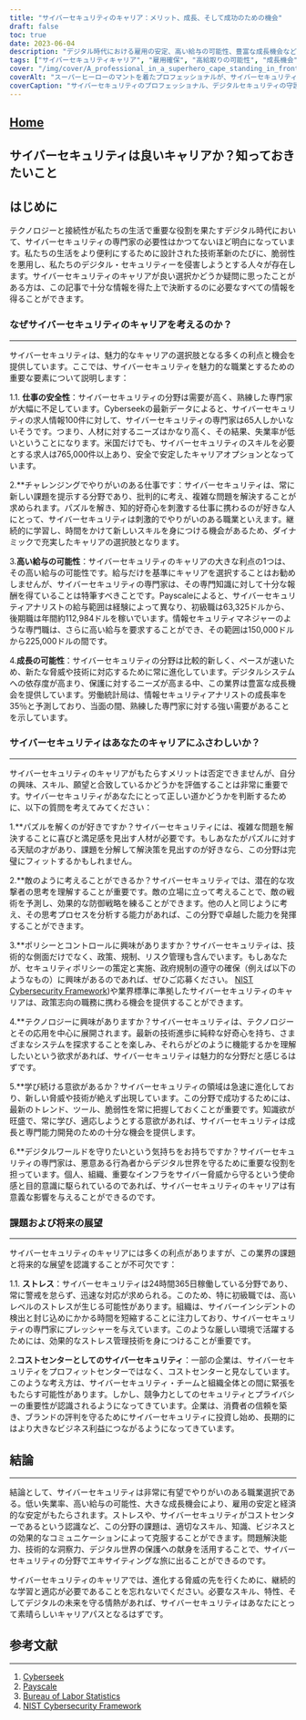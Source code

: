 ```yaml
---
title: "サイバーセキュリティのキャリア：メリット、成長、そして成功のための機会"
draft: false
toc: true
date: 2023-06-04
description: "デジタル時代における雇用の安定、高い給与の可能性、豊富な成長機会など、サイバーセキュリティのキャリアの利点を発見してください。"
tags: ["サイバーセキュリティキャリア", "雇用確保", "高給取りの可能性", "成長機会", "サイバーセキュリティ専門職", "サイバー脅威", "デジタルセキュリティ", "情報セキュリティ", "サイバーセキュリティスキル", "サイバーセキュリティプロフェッショナル", "サイバーセキュリティ需要", "サイバーセキュリティ産業", "サイバーセキュリティーの仕事", "サイバーセキュリティーの展望", "サイバーセキュリティの課題", "サイバーセキュリティーの報奨金", "サイバーセキュリティーの未来", "サイバーセキュリティマインドセット", "サイバーセキュリティ政策", "技術好奇心", "継続学習", "ストレスマネジメント", "サイバーセキュリティーの重要性", "サイバーセキュリティの認識", "デジタルプロテクション", "サイバーセキュリティ能力開発", "デジタルワールドセーフガード", "進化するサイバーセキュリティの脅威", "サイバーセキュリティ・ブランド・レピュテーション", "事業採算性"]
cover: "/img/cover/A_professional_in_a_superhero_cape_standing_in_front_of_a_computer.png"
coverAlt: "スーパーヒーローのマントを着たプロフェッショナルが、サイバーセキュリティを表すシールドを持つコンピュータ画面の前に立っている。"
coverCaption: "サイバーセキュリティのプロフェッショナル、デジタルセキュリティの守護者であり、サイバー脅威から身を守る盾を備えています。"
---
```


## [Home](/cyber-security-career-playbook-start/)

## サイバーセキュリティは良いキャリアか？知っておきたいこと

はじめに
-----------------
テクノロジーと接続性が私たちの生活で重要な役割を果たすデジタル時代において、サイバーセキュリティの専門家の必要性はかつてないほど明白になっています。私たちの生活をより便利にするために設計された技術革新のたびに、脆弱性を悪用し、私たちのデジタル・セキュリティーを侵害しようとする人々が存在します。サイバーセキュリティのキャリアが良い選択かどうか疑問に思ったことがある方は、この記事で十分な情報を得た上で決断するのに必要なすべての情報を得ることができます。

### なぜサイバーセキュリティのキャリアを考えるのか？
-----------------
サイバーセキュリティは、魅力的なキャリアの選択肢となる多くの利点と機会を提供しています。ここでは、サイバーセキュリティを魅力的な職業とするための重要な要素について説明します：

1.1. **仕事の安全性**：サイバーセキュリティの分野は需要が高く、熟練した専門家が大幅に不足しています。Cyberseekの最新データによると、サイバーセキュリティの求人情報100件に対して、サイバーセキュリティの専門家は65人しかいないそうです。つまり、人材に対するニーズはかなり高く、その結果、失業率が低いということになります。米国だけでも、サイバーセキュリティのスキルを必要とする求人は765,000件以上あり、安全で安定したキャリアオプションとなっています。

2.**チャレンジングでやりがいのある仕事です：サイバーセキュリティは、常に新しい課題を提示する分野であり、批判的に考え、複雑な問題を解決することが求められます。パズルを解き、知的好奇心を刺激する仕事に携わるのが好きな人にとって、サイバーセキュリティは刺激的でやりがいのある職業といえます。継続的に学習し、時間をかけて新しいスキルを身につける機会があるため、ダイナミックで充実したキャリアの選択肢となります。

3.**高い給与の可能性**：サイバーセキュリティのキャリアの大きな利点の1つは、その高い給与の可能性です。給与だけを基準にキャリアを選択することはお勧めしませんが、サイバーセキュリティの専門家は、その専門知識に対して十分な報酬を得ていることは特筆すべきことです。Payscaleによると、サイバーセキュリティアナリストの給与範囲は経験によって異なり、初級職は63,325ドルから、後期職は年間約112,984ドルを稼いでいます。情報セキュリティマネジャーのような専門職は、さらに高い給与を要求することができ、その範囲は150,000ドルから225,000ドルの間です。

4.**成長の可能性**：サイバーセキュリティの分野は比較的新しく、ペースが速いため、新たな脅威や技術に対応するために常に進化しています。デジタルシステムへの依存度が高まり、保護に対するニーズが高まる中、この業界は豊富な成長機会を提供しています。労働統計局は、情報セキュリティアナリストの成長率を35％と予測しており、当面の間、熟練した専門家に対する強い需要があることを示しています。

### サイバーセキュリティはあなたのキャリアにふさわしいか？
-----------------
サイバーセキュリティのキャリアがもたらすメリットは否定できませんが、自分の興味、スキル、願望と合致しているかどうかを評価することは非常に重要です。サイバーセキュリティがあなたにとって正しい道かどうかを判断するために、以下の質問を考えてみてください：

1.**パズルを解くのが好きですか？サイバーセキュリティには、複雑な問題を解決することに喜びと満足感を見出す人材が必要です。もしあなたがパズルに対する天賦の才があり、課題を分解して解決策を見出すのが好きなら、この分野は完璧にフィットするかもしれません。

2.**敵のように考えることができるか？サイバーセキュリティでは、潜在的な攻撃者の思考を理解することが重要です。敵の立場に立って考えることで、敵の戦術を予測し、効果的な防御戦略を練ることができます。他の人と同じように考え、その思考プロセスを分析する能力があれば、この分野で卓越した能力を発揮することができます。

3.**ポリシーとコントロールに興味がありますか？サイバーセキュリティは、技術的な側面だけでなく、政策、規制、リスク管理も含んでいます。もしあなたが、セキュリティポリシーの策定と実施、政府規制の遵守の確保（例えば以下のようなもの）に興味があるのであれば、ぜひご応募ください。 [NIST Cybersecurity Framework](https://www.nist.gov/cyberframework))や業界標準に準拠したサイバーセキュリティのキャリアは、政策志向の職務に携わる機会を提供することができます。

4.**テクノロジーに興味がありますか？サイバーセキュリティは、テクノロジーとその応用を中心に展開されます。最新の技術進歩に純粋な好奇心を持ち、さまざまなシステムを探求することを楽しみ、それらがどのように機能するかを理解したいという欲求があれば、サイバーセキュリティは魅力的な分野だと感じるはずです。

5.**学び続ける意欲があるか？サイバーセキュリティの領域は急速に進化しており、新しい脅威や技術が絶えず出現しています。この分野で成功するためには、最新のトレンド、ツール、脆弱性を常に把握しておくことが重要です。知識欲が旺盛で、常に学び、適応しようとする意欲があれば、サイバーセキュリティは成長と専門能力開発のための十分な機会を提供します。

6.**デジタルワールドを守りたいという気持ちをお持ちですか？サイバーセキュリティの専門家は、悪意ある行為者からデジタル世界を守るために重要な役割を担っています。個人、組織、重要なインフラをサイバー脅威から守るという使命感と目的意識に駆られているのであれば、サイバーセキュリティのキャリアは有意義な影響を与えることができるのです。

### 課題および将来の展望
-----------------
サイバーセキュリティのキャリアには多くの利点がありますが、この業界の課題と将来的な展望を認識することが不可欠です：

1.1. **ストレス**：サイバーセキュリティは24時間365日稼働している分野であり、常に警戒を怠らず、迅速な対応が求められる。このため、特に初級職では、高いレベルのストレスが生じる可能性があります。組織は、サイバーインシデントの検出と封じ込めにかかる時間を短縮することに注力しており、サイバーセキュリティの専門家にプレッシャーを与えています。このような厳しい環境で活躍するためには、効果的なストレス管理技術を身につけることが重要です。

2.**コストセンターとしてのサイバーセキュリティ**：一部の企業は、サイバーセキュリティをプロフィットセンターではなく、コストセンターと見なしています。このような考え方は、サイバーセキュリティ・チームと組織全体との間に緊張をもたらす可能性があります。しかし、競争力としてのセキュリティとプライバシーの重要性が認識されるようになってきています。企業は、消費者の信頼を築き、ブランドの評判を守るためにサイバーセキュリティに投資し始め、長期的にはより大きなビジネス利益につながるようになってきています。

## 結論
-----------------
結論として、サイバーセキュリティは非常に有望でやりがいのある職業選択である。低い失業率、高い給与の可能性、大きな成長機会により、雇用の安定と経済的な安定がもたらされます。ストレスや、サイバーセキュリティがコストセンターであるという認識など、この分野の課題は、適切なスキル、知識、ビジネスとの効果的なコミュニケーションによって克服することができます。問題解決能力、技術的な洞察力、デジタル世界の保護への献身を活用することで、サイバーセキュリティの分野でエキサイティングな旅に出ることができるのです。

サイバーセキュリティのキャリアでは、進化する脅威の先を行くために、継続的な学習と適応が必要であることを忘れないでください。必要なスキル、特性、そしてデジタルの未来を守る情熱があれば、サイバーセキュリティはあなたにとって素晴らしいキャリアパスとなるはずです。

## 参考文献
-----------------
1. [Cyberseek](https://www.cyberseek.org/)
2. [Payscale](https://www.payscale.com/)
3. [Bureau of Labor Statistics](https://www.bls.gov/ooh/computer-and-information-technology/information-security-analysts.htm)
4. [NIST Cybersecurity Framework](https://www.nist.gov/cyberframework)
